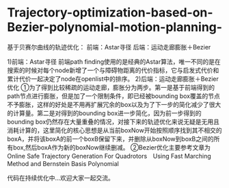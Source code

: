 # Trajectory-optimization-based-on-Bezier-polynomial-motion-planning-
基于贝赛尔曲线的轨迹优化： 前端：Astar寻径   后端：运动走廊膨胀＋Bezier

1)前端：Astar寻径
  前端path finding使用的是经典的Astar算法，唯一不同的是在搜索的时候对每个node新增了一个与障碍物距离的代价指标，它与启发式代价和累计代价一起决定了node在openlist中的排序。
2)后端：运动走廊膨胀＋Bezier优化
  ①为了得到比较稀疏的运动走廊，膨胀分为两步。第一是基于前端得到的path节点进行膨胀，但是加了一个限制条件，即已经被bounding box覆盖的节点不予膨胀，这样的好处是不用再扩展冗余的box以及为了下一步的简化减少了很大的计算量。第二是对得到的bounding box进一步简化，因为前一步得到的bounding box仍然存在大量重叠的情况，对接下来的轨迹优化来说无疑是无用且消耗计算的，这里简化的核心思想是从当前boxNow开始按照顺序找到其不相交的boxA，并将该boxA的前一个boxB保留下来，并删除从boxNow到boxB之间的所有box,然后boxA作为新的boxNow继续删减。
  ②Bezier优化主要参考文章为Online Safe Trajectory Generation For Quadrotors　Using Fast Marching Method and Bernstein Basis Polynomial

代码在持续优化中...欢迎大家一起交流。
